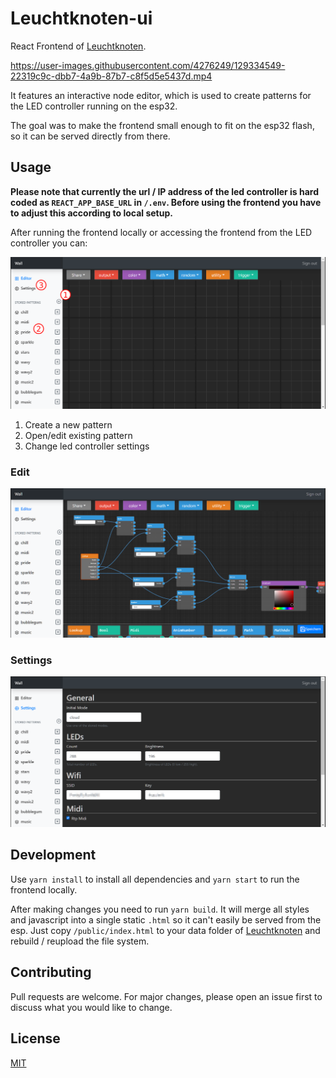 # Leuchtknoten-ui

React Frontend of [Leuchtknoten](https://github.com/JustusUlbrich/Leuchtknoten).

https://user-images.githubusercontent.com/4276249/129334549-22319c9c-dbb7-4a9b-87b7-c8f5d5e5437d.mp4

It features an interactive node editor, which is used to create patterns for the LED controller running on the esp32.

The goal was to make the frontend small enough to fit on the esp32 flash, so it can be served directly from there.

## Usage

**Please note that currently the url / IP address of the led controller is hard coded as `REACT_APP_BASE_URL` in `/.env`. Before using the frontend you have to adjust this according to local setup.**

After running the frontend locally or accessing the frontend from the LED controller you can:

![Main UI](./docs/mainUI.png)

1. Create a new pattern
2. Open/edit existing pattern
3. Change led controller settings

### Edit
![Edit](./docs/edit.png)

### Settings
![Settings](./docs/settings.png)

## Development

Use `yarn install` to install all dependencies and `yarn start` to run the frontend locally.

After making changes you need to run `yarn build`. It will merge all styles and javascript into a single static `.html` so it can't easily be served from the esp. Just copy `/public/index.html` to your data folder of [Leuchtknoten](https://github.com/JustusUlbrich/Leuchtknoten) and rebuild / reupload the file system.

## Contributing
Pull requests are welcome. For major changes, please open an issue first to discuss what you would like to change.

## License
[MIT](./LICENSE)
